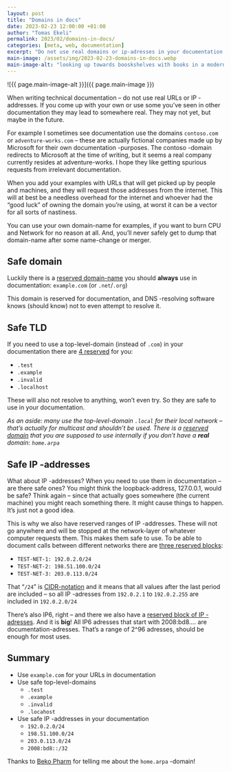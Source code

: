 ```yaml
---
layout: post
title: "Domains in docs"
date: 2023-02-23 12:00:00 +01:00
author: "Tomas Ekeli"
permalink: 2023/02/domains-in-docs/
categories: [meta, web, documentation]
excerpt: "Do not use real domains or ip-adresses in your documentation!"
main-image: /assets/img/2023-02-23-domains-in-docs.webp
main-image-alt: "looking up towards booskshelves with books in a modern library with a glass roof"
---
```

![{{ page.main-image-alt }}]({{ page.main-image }})

When writing technical documentation – do not use real URLs or IP -addresses. If you come up with your own or use some you’ve seen in other documentation they may lead to somewhere real. They may not yet, but maybe in the future.

For example I sometimes see documentation use the domains `contoso.com` or `adventure-works.com` – these are actually fictional companies made up by Microsoft for their own documentation -purposes. The contoso -domain redirects to Microsoft at the time of writing, but it seems a real company currently resides at adventure-works. I hope they like getting spurious requests from irrelevant documentation.

When you add your examples with URLs that will get picked up by people and machines, and they will request those addresses from the internet. This will at best be a needless overhead for the internet and whoever had the “good luck” of owning the domain you’re using, at worst it can be a vector for all sorts of nastiness.

You can use your own domain-name for examples, if you want to burn CPU and Network for no reason at all. And, you’ll never safely get to dump that domain-name after some name-change or merger.

## Safe domain

Luckily there is a [reserved domain-name](https://www.rfc-editor.org/rfc/rfc2606.html#section-3) you should **always** use in documentation: `example.com` (or `.net`/`.org`)

This domain is reserved for documentation, and DNS -resolving software knows (should know) not to even attempt to resolve it.

## Safe TLD

If you need to use a top-level-domain (instead of `.com`) in your documentation there are [4 reserved](https://www.rfc-editor.org/rfc/rfc2606.html#section-2) for you:

- `.test`
- `.example`
- `.invalid`
- `.localhost`

These will also not resolve to anything, won’t even try. So they are safe to use in your documentation.

_As an aside: many use the top-level-domain `.local` for their local network – that’s actually for multicast and shouldn’t be used. There is a [reserved domain](https://www.rfc-editor.org/rfc/rfc8375.html) that you are supposed to use internally if you don’t have a **real** domain: `home.arpa`_

## Safe IP -addresses

What about IP -addresses? When you need to use them in documentation – are there safe ones? You might think the loopback-address, 127.0.0.1, would be safe? Think again – since that actually goes somewhere (the current machine) you might reach something there. It might cause things to happen. It’s just not a good idea.

This is why we also have reserved ranges of IP -addresses. These will not go anywhere and will be stopped at the network-layer of whatever computer requests them. This makes them safe to use. To be able to document calls between different networks there are [three reserved blocks](https://www.rfc-editor.org/rfc/rfc5737.html#section-3):

- `TEST-NET-1: 192.0.2.0/24`
- `TEST-NET-2: 198.51.100.0/24`
- `TEST-NET-3: 203.0.113.0/24`

That “`/24`” is [CIDR-notation](https://en.wikipedia.org/wiki/Classless_Inter-Domain_Routing#CIDR_notation) and it means that all values after the last period are included – so all IP -adresses from `192.0.2.1` to `192.0.2.255` are included in `192.0.2.0/24`

There’s also IP6, right – and there we also have a [reserved block of IP -adresses](https://www.rfc-editor.org/rfc/rfc3849). And it is **big**! All IP6 adresses that start with 2008:bd8…. are documentation-adresses. That’s a range of 2^96 adresses, should be enough for most uses.

## Summary

- Use `example.com` for your URLs in documentation
- Use safe top-level-domains
    - `.test`
    - `.example`
    - `.invalid`
    - `.locahost`
- Use safe IP -addresses in your documentation
    - `192.0.2.0/24`
    - `198.51.100.0/24`
    - `203.0.113.0/24`
    - `2008:bd8::/32`

Thanks to [Beko Pharm](https://social.tchncs.de/@bekopharm) for telling me about the `home.arpa` -domain!
